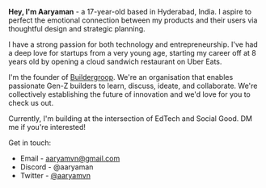 **Hey, I'm Aaryaman** - a 17-year-old based in Hyderabad, India. I aspire to perfect the emotional connection between my products and their users via thoughtful design and strategic planning. 

I have a strong passion for both technology and entrepreneurship. I've had a deep love for startups from a very young age, starting my career off at 8 years old by opening a cloud sandwich restaurant on Uber Eats.

I'm the founder of <a href="https://buildergroop.com">Buildergroop</a>. We're an organisation that enables passionate Gen-Z builders to learn, discuss, ideate, and collaborate. We're collectively establishing the future of innovation and we'd love for you to check us out.

Currently, I'm building at the intersection of EdTech and Social Good. DM me if you're interested!

Get in touch:

- Email - <a href="mailto:aaryamvn@gmail.com">aaryamvn@gmail.com</a>
- Discord - @aaryaman
- Twitter - <a href="https://twitter.com/aaryamvn">@aaryamvn</a> 

